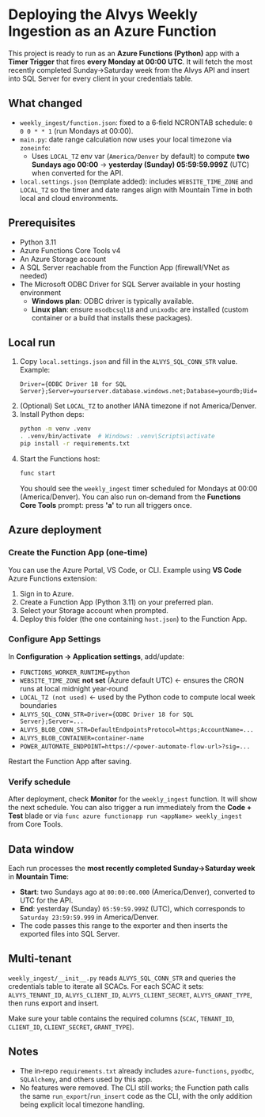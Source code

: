 # Deploying the Alvys Weekly Ingestion as an Azure Function

This project is ready to run as an **Azure Functions (Python)** app with a **Timer Trigger** that fires **every Monday at 00:00 UTC**. It will fetch the most recently completed Sunday->Saturday week from the Alvys API and insert into SQL Server for every client in your credentials table.

## What changed

- `weekly_ingest/function.json`: fixed to a 6‑field NCRONTAB schedule: `0 0 0 * * 1` (run Mondays at 00:00).
- `main.py`: date range calculation now uses your local timezone via `zoneinfo`:
  - Uses `LOCAL_TZ` env var (`America/Denver` by default) to compute **two Sundays ago 00:00** -> **yesterday (Sunday) 05:59:59.999Z** (UTC) when converted for the API.
- `local.settings.json` (template added): includes `WEBSITE_TIME_ZONE` and `LOCAL_TZ` so the timer and date ranges align with Mountain Time in both local and cloud environments.

## Prerequisites

- Python 3.11
- Azure Functions Core Tools v4
- An Azure Storage account
- A SQL Server reachable from the Function App (firewall/VNet as needed)
- The Microsoft ODBC Driver for SQL Server available in your hosting environment
  - **Windows plan**: ODBC driver is typically available.
  - **Linux plan**: ensure `msodbcsql18` and `unixodbc` are installed (custom container or a build that installs these packages).

## Local run

1. Copy `local.settings.json` and fill in the `ALVYS_SQL_CONN_STR` value. Example:
   ```text
   Driver={ODBC Driver 18 for SQL Server};Server=yourserver.database.windows.net;Database=yourdb;Uid=youruser;Pwd=yourpassword;Encrypt=yes;TrustServerCertificate=yes;
   ```
2. (Optional) Set `LOCAL_TZ` to another IANA timezone if not America/Denver.
3. Install Python deps:
   ```bash
   python -m venv .venv
   . .venv/bin/activate  # Windows: .venv\Scripts\activate
   pip install -r requirements.txt
   ```
4. Start the Functions host:
   ```bash
   func start
   ```
   You should see the `weekly_ingest` timer scheduled for Mondays at 00:00 (America/Denver). You can also run on‑demand from the **Functions Core Tools** prompt: press **'a'** to run all triggers once.

## Azure deployment

### Create the Function App (one‑time)

You can use the Azure Portal, VS Code, or CLI. Example using **VS Code** Azure Functions extension:
1. Sign in to Azure.
2. Create a Function App (Python 3.11) on your preferred plan.
3. Select your Storage account when prompted.
4. Deploy this folder (the one containing `host.json`) to the Function App.

### Configure App Settings

In **Configuration -> Application settings**, add/update:

- `FUNCTIONS_WORKER_RUNTIME=python`
- `WEBSITE_TIME_ZONE` **not set** (Azure default UTC)   ← ensures the CRON runs at local midnight year‑round
- `LOCAL_TZ (not used)`            ← used by the Python code to compute local week boundaries
- `ALVYS_SQL_CONN_STR=Driver={ODBC Driver 18 for SQL Server};Server=...`
- `ALVYS_BLOB_CONN_STR=DefaultEndpointsProtocol=https;AccountName=...`
- `ALVYS_BLOB_CONTAINER=container-name`
- `POWER_AUTOMATE_ENDPOINT=https://<power-automate-flow-url>?sig=...`


Restart the Function App after saving.

### Verify schedule

After deployment, check **Monitor** for the `weekly_ingest` function. It will show the next schedule. You can also trigger a run immediately from the **Code + Test** blade or via `func azure functionapp run <appName> weekly_ingest` from Core Tools.

## Data window

Each run processes the **most recently completed Sunday->Saturday week** in **Mountain Time**:
- **Start**: two Sundays ago at `00:00:00.000` (America/Denver), converted to UTC for the API.
- **End**: yesterday (Sunday) `05:59:59.999Z` (UTC), which corresponds to `Saturday 23:59:59.999` in America/Denver.
- The code passes this range to the exporter and then inserts the exported files into SQL Server.

## Multi‑tenant

`weekly_ingest/__init__.py` reads `ALVYS_SQL_CONN_STR` and queries the credentials table to iterate all SCACs. For each SCAC it sets:
`ALVYS_TENANT_ID`, `ALVYS_CLIENT_ID`, `ALVYS_CLIENT_SECRET`, `ALVYS_GRANT_TYPE`, then runs export and insert.

Make sure your table contains the required columns (`SCAC`, `TENANT_ID`, `CLIENT_ID`, `CLIENT_SECRET`, `GRANT_TYPE`).

## Notes

- The in‑repo `requirements.txt` already includes `azure-functions`, `pyodbc`, `SQLAlchemy`, and others used by this app.
- No features were removed. The CLI still works; the Function path calls the same `run_export`/`run_insert` code as the CLI, with the only addition being explicit local timezone handling.
